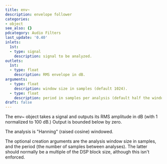 ```yaml
---
title: env~
description: envelope follower
categories:
- object
see_also: {}
pdcategory: Audio Filters
last_update: '0.40'
inlets:
  1st:
  - type: signal
    description: signal to be analyzed. 
outlets:
  1st:
  - type: float
    description: RMS envelope in dB. 
arguments:
  - type: float
    description: window size in samples (default 1024).
  - type: float
    description: period in samples per analysis (default half the window size).
draft: false
---
```

The env~ object takes a signal and outputs its RMS amplitude in dB (with 1 normalized to 100 dB.) Output is bounded below by zero.

The analysis is "Hanning" (raised cosine) windowed.

The optional creation arguments are the analysis window size in samples, and the period (the number of samples between analyses). The latter should normally be a multiple of the DSP block size, although this isn't enforced.